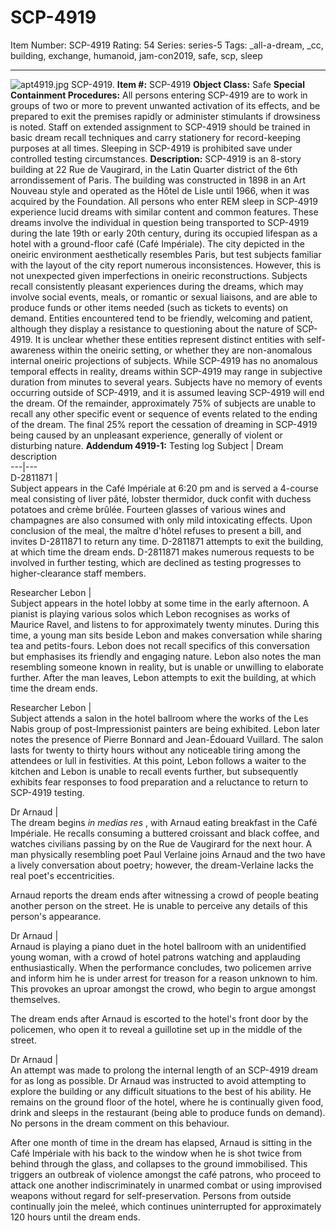 # SCP-4919
Item Number: SCP-4919
Rating: 54
Series: series-5
Tags: _all-a-dream, _cc, building, exchange, humanoid, jam-con2019, safe, scp, sleep

---

![apt4919.jpg](https://scp-wiki.wdfiles.com/local--files/scp-4919/apt4919.jpg)
SCP-4919.
**Item #:** SCP-4919
**Object Class:** Safe
**Special Containment Procedures:** All persons entering SCP-4919 are to work in groups of two or more to prevent unwanted activation of its effects, and be prepared to exit the premises rapidly or administer stimulants if drowsiness is noted. Staff on extended assignment to SCP-4919 should be trained in basic dream recall techniques and carry stationery for record-keeping purposes at all times. Sleeping in SCP-4919 is prohibited save under controlled testing circumstances.
**Description:** SCP-4919 is an 8-story building at 22 Rue de Vaugirard, in the Latin Quarter district of the 6th arrondissement of Paris. The building was constructed in 1898 in an Art Nouveau style and operated as the Hôtel de Lisle until 1966, when it was acquired by the Foundation.
All persons who enter REM sleep in SCP-4919 experience lucid dreams with similar content and common features. These dreams involve the individual in question being transported to SCP-4919 during the late 19th or early 20th century, during its occupied lifespan as a hotel with a ground-floor café (Café Impériale). The city depicted in the oneiric environment aesthetically resembles Paris, but test subjects familiar with the layout of the city report numerous inconsistences. However, this is not unexpected given imperfections in oneiric reconstructions.
Subjects recall consistently pleasant experiences during the dreams, which may involve social events, meals, or romantic or sexual liaisons, and are able to produce funds or other items needed (such as tickets to events) on demand. Entities encountered tend to be friendly, welcoming and patient, although they display a resistance to questioning about the nature of SCP-4919. It is unclear whether these entities represent distinct entities with self-awareness within the oneiric setting, or whether they are non-anomalous internal oneiric projections of subjects.
While SCP-4919 has no anomalous temporal effects in reality, dreams within SCP-4919 may range in subjective duration from minutes to several years. Subjects have no memory of events occurring outside of SCP-4919, and it is assumed leaving SCP-4919 will end the dream. Of the remainder, approximately 75% of subjects are unable to recall any other specific event or sequence of events related to the ending of the dream. The final 25% report the cessation of dreaming in SCP-4919 being caused by an unpleasant experience, generally of violent or disturbing nature.
**Addendum 4919-1:** Testing log
Subject | Dream description  
---|---  
D-2811871 |   
Subject appears in the Café Impériale at 6:20 pm and is served a 4-course meal consisting of liver pâté, lobster thermidor, duck confit with duchess potatoes and crème brûlée. Fourteen glasses of various wines and champagnes are also consumed with only mild intoxicating effects. Upon conclusion of the meal, the maître d'hôtel refuses to present a bill, and invites D-2811871 to return any time. D-2811871 attempts to exit the building, at which time the dream ends. D-2811871 makes numerous requests to be involved in further testing, which are declined as testing progresses to higher-clearance staff members.  
  
  
Researcher Lebon |   
Subject appears in the hotel lobby at some time in the early afternoon. A pianist is playing various solos which Lebon recognises as works of Maurice Ravel, and listens to for approximately twenty minutes. During this time, a young man sits beside Lebon and makes conversation while sharing tea and petits-fours. Lebon does not recall specifics of this conversation but emphasises its friendly and engaging nature. Lebon also notes the man resembling someone known in reality, but is unable or unwilling to elaborate further. After the man leaves, Lebon attempts to exit the building, at which time the dream ends.  
  
  
Researcher Lebon |   
Subject attends a salon in the hotel ballroom where the works of the Les Nabis group of post-Impressionist painters are being exhibited. Lebon later notes the presence of Pierre Bonnard and Jean-Édouard Vuillard. The salon lasts for twenty to thirty hours without any noticeable tiring among the attendees or lull in festivities. At this point, Lebon follows a waiter to the kitchen and Lebon is unable to recall events further, but subsequently exhibits fear responses to food preparation and a reluctance to return to SCP-4919 testing.  
  
  
Dr Arnaud |   
The dream begins _in medias res_ , with Arnaud eating breakfast in the Café Impériale. He recalls consuming a buttered croissant and black coffee, and watches civilians passing by on the Rue de Vaugirard for the next hour. A man physically resembling poet Paul Verlaine joins Arnaud and the two have a lively conversation about poetry; however, the dream-Verlaine lacks the real poet's eccentricities.  
  
Arnaud reports the dream ends after witnessing a crowd of people beating another person on the street. He is unable to perceive any details of this person's appearance.  
  
  
Dr Arnaud |   
Arnaud is playing a piano duet in the hotel ballroom with an unidentified young woman, with a crowd of hotel patrons watching and applauding enthusiastically. When the performance concludes, two policemen arrive and inform him he is under arrest for treason for a reason unknown to him. This provokes an uproar amongst the crowd, who begin to argue amongst themselves.  
  
The dream ends after Arnaud is escorted to the hotel's front door by the policemen, who open it to reveal a guillotine set up in the middle of the street.  
  
  
Dr Arnaud |   
An attempt was made to prolong the internal length of an SCP-4919 dream for as long as possible. Dr Arnaud was instructed to avoid attempting to explore the building or any difficult situations to the best of his ability. He remains on the ground floor of the hotel, where he is continually given food, drink and sleeps in the restaurant (being able to produce funds on demand). No persons in the dream comment on this behaviour.  
  
After one month of time in the dream has elapsed, Arnaud is sitting in the Café Impériale with his back to the window when he is shot twice from behind through the glass, and collapses to the ground immobilised. This triggers an outbreak of violence amongst the café patrons, who proceed to attack one another indiscriminately in unarmed combat or using improvised weapons without regard for self-preservation. Persons from outside continually join the meleé, which continues uninterrupted for approximately 120 hours until the dream ends.  
  